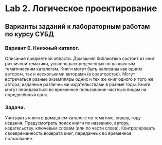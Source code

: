 # Lab 2. Логическое проектирование
## Варианты заданий к лабораторным работам по курсу СУБД
### Вариант 6. Книжный каталог.
Описание предметной области. Домашняя библиотека состоит из книг различной тематики, условно распределенных по различным тематическим каталогам. Книги могут быть написаны как одним автором, так и несколькими авторами (в соавторстве). Могут встречаться разные экземпляры одних и тех же книг одного и того же автора, изданные различными издательствами в разные годы. Книги могут передаваться во временное пользование частным лицам на определённый срок.

### Задачи. 
Учитывать книги в домашнем каталоге по тематике, жанру, году издания. Предусмотреть поиск книги по названию, автору, издательству, ключевым словам (или по части слова). Контролировать своевременность возврата книг, переданных во временное пользование.